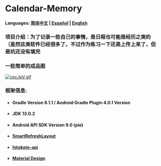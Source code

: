 # Calendar-Memory

#### Languages: [简体中文](https://github.com/Nthily/Calendar-Memory/docs/README.md) | [Español](https://github.com/Nthily/Calendar-Memory/docs/README-es.md) | [English](https://github.com/vidify/vidify.org-source/tree/master/docs/README.cn.md)



### 项目介绍：为了记录一些自己的事情，是日程也可能是经历之类的（虽然这类软件已经很多了，不过作为练习一下还是上传上来了，但是坑还没有填完

### 一些简单的成品图

[![yscJpV.gif](https://s3.ax1x.com/2021/02/14/yscJpV.gif)](https://imgchr.com/i/yscJpV)


### 框架信息: 
   - #### Gradle Version 6.1.1 / Android Gradle Plugin 4.0.1 Version
   - #### JDK 13.0.2
   - #### Android API SDK Version 9.0 (pie)
   - #### [SmartRefreshLayout](https://github.com/scwang90/SmartRefreshLayout)
   - #### [hitokoto-api](https://github.com/hitokoto-osc/hitokoto-api)
   - #### [Material Design](https://material.io/resources/icons/)

